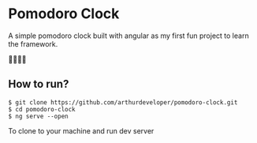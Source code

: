 # Pomodoro Clock

A simple pomodoro clock built with angular as my first fun project to learn the framework. 

🍅🍅🍅🍅

## How to run?
```
$ git clone https://github.com/arthurdeveloper/pomodoro-clock.git
$ cd pomodoro-clock
$ ng serve --open
```
To clone to your machine and run dev server

